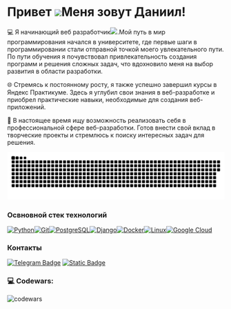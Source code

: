 Привет ![](https://user-images.githubusercontent.com/18350557/176309783-0785949b-9127-417c-8b55-ab5a4333674e.gif)Меня зовут Даниил!
==============================================================================================================================

💻 Я начинающий веб разработчик<img src="https://media.giphy.com/media/WUlplcMpOCEmTGBtBW/giphy.gif" width="30px">.Мой путь в мир программирования начался в университете, где первые шаги в программировании стали отправной точкой моего увлекательного пути. По пути обучения я почувствовал привлекательность создания программ и решения сложных задач, что вдохновило меня на выбор развития в области разработки.

🌐 Стремясь к постоянному росту, я также успешно завершил курсы в Яндекс Практикуме. Здесь я углубил свои знания в веб-разработке и приобрел практические навыки, необходимые для создания веб-приложений.

🚀 В настоящее время ищу возможность реализовать себя в профессиональной сфере веб-разработки. Готов внести свой вклад в творческие проекты и стремлюсь к поиску интересных задач для решения.

<p align="center">
 <img width="600" src="assets/github-snake.svg" alt="snake"/>
</p>



### Освновной стек технологий


<p align="left">
<a href="https://www.python.org/" target="_blank" rel="noreferrer"><img src="https://raw.githubusercontent.com/danielcranney/readme-generator/main/public/icons/skills/python-colored.svg" width="36" height="36" alt="Python" /></a><a href="https://git-scm.com/" target="_blank" rel="noreferrer"><img src="https://raw.githubusercontent.com/danielcranney/readme-generator/main/public/icons/skills/git-colored.svg" width="36" height="36" alt="Git" /></a><a href="https://www.postgresql.org/" target="_blank" rel="noreferrer"><img src="https://raw.githubusercontent.com/danielcranney/readme-generator/main/public/icons/skills/postgresql-colored.svg" width="36" height="36" alt="PostgreSQL" /></a><a href="https://www.djangoproject.com/" target="_blank" rel="noreferrer"><img src="https://raw.githubusercontent.com/danielcranney/readme-generator/main/public/icons/skills/django-colored.svg" width="36" height="36" alt="Django" /></a><a href="https://www.docker.com/" target="_blank" rel="noreferrer"><img src="https://raw.githubusercontent.com/danielcranney/readme-generator/main/public/icons/skills/docker-colored.svg" width="36" height="36" alt="Docker" /></a><a href="https://www.linux.org" target="_blank" rel="noreferrer"><img src="https://raw.githubusercontent.com/danielcranney/readme-generator/main/public/icons/skills/linux-colored.svg" width="36" height="36" alt="Linux" /></a><a href="https://cloud.google.com/" target="_blank" rel="noreferrer"><img src="https://raw.githubusercontent.com/danielcranney/readme-generator/main/public/icons/skills/googlecloud-colored.svg" width="36" height="36" alt="Google Cloud" /></a>
</p>


### Контакты

[![Telegram Badge](https://img.shields.io/badge/TELEGRAM-000000?style=for-the-badge&logo=telegram)](https://t.me/MonkaPonga)
 [![Static Badge](https://img.shields.io/badge/GMAIL-000000?style=for-the-badge&logo=GMAIL)](mailto:1337ddv@gmail.com@gmail.com)



### 💻 Codewars:

![codewars](https://www.codewars.com/users/pa2ha/badges/large)
